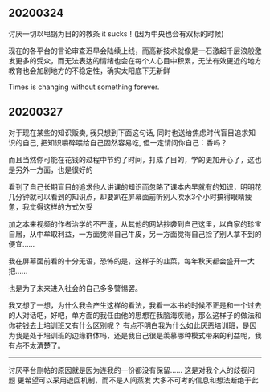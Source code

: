 
## 20200324

讨厌一切以甩锅为目的的教条  it sucks！(因为中央也会有双标的时候)

现在的各平台的言论审查迟早会陆续上线，而高新技术就像是一石激起千层浪般激发更多的受众，而无法表达的情绪也会在每个人心目中积累，无法有效更近的地方教育也会加剧地方的不稳定性，确实太阳底下无新鲜

Times is changing without something forever.

## 20200327

对于现在某些的知识贩卖,  我只想到下面这句话,  同时也送给焦虑时代盲目追求知识的自己,  把知识嚼碎喂给自己固然容易吃,  但一定请问你自己：香吗？

而且当然你可能在花钱的过程中节约了时间，打成了目的，学的更加开心了，这也是另外一方面，也是很好的

看到了自己长期盲目的追求他人讲课的知识而忽略了课本内早就有的知识，明明花几分钟就可以看到的知识点，却要趴在屏幕面前听别人吹水3个小时搞得眼睛疲惫，我觉得这样的方式欠妥

加之本来视频的作者治学的不严谨，从其他的网站抄袭到自己这里，以自家的珍宝自居，从中牟取利益，一方面觉得自己牛皮，另一方面觉得自己捡了别人拿不到的便宜……

我在屏幕面前看的十分无语，恐怖的是，这样子的韭菜，每年秋天都会盛开一大把……

也是为了未来进入社会的自己多多警惕罢。

我又想了一想，为什么我会产生这样的看法，我看一本书的时候不正是和一个过去的人对话吧，好吧，单方面的我任由他的思想在我脑海疾驰，那么这样子的做法和你花钱去上培训班又有什么区别呢？ 有点不明白我为什么如此厌恶培训班，是因为我是处于培训班的边缘群体吗，还是我自己很是羡慕哪种模式带来的利益呢，我有点不太清楚了。

---

讨厌平台删帖的原因就是因为连我的一份都没有保留...... 这是对我个人的歧视问题 更希望可以采用退回机制，而不是人间蒸发 大多不可考的信息和想法断绝于此